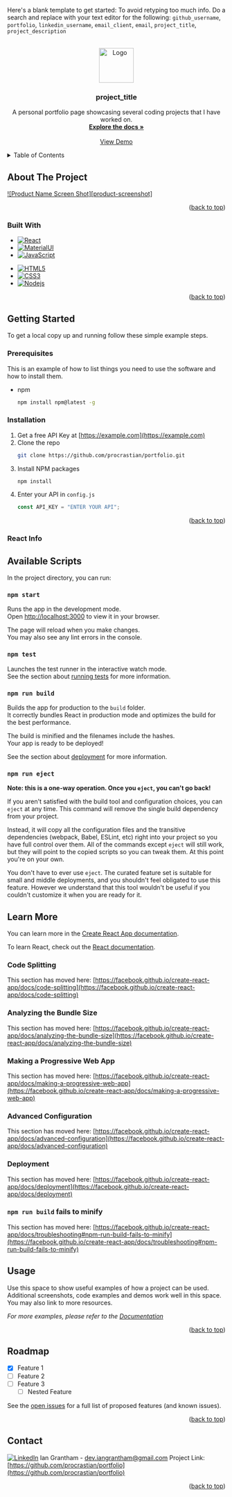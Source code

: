 <!-- Improved compatibility of back to top link: See: https://github.com/othneildrew/Best-README-Template/pull/73 -->

<a name="readme-top"></a>

Here's a blank template to get started: To avoid retyping too much info. Do a search and replace with your text editor for the following: `github_username`, `portfolio`, `linkedin_username`, `email_client`, `email`, `project_title`, `project_description`

<!-- PROJECT LOGO -->
<br />
<div align="center">
  <a href="https://github.com/procrastian/portfolio">
    <img src="images/logo.png" alt="Logo" width="80" height="80">
  </a>
<h3 align="center">project_title</h3>
  <p align="center">
    A personal portfolio page showcasing several coding projects that I have worked on.
    <br />
    <a href="https://github.com/procrastian/portfolio"><strong>Explore the docs »</strong></a>
    <br />
    <br />
    <a href="https://github.com/procrastian/portfolio">View Demo</a>
  </p>
</div>

<!-- TABLE OF CONTENTS -->
<details>
  <summary>Table of Contents</summary>
  <ol>
    <li>
      <a href="#about-the-project">About The Project</a>
      <ul>
        <li><a href="#built-with">Built With</a></li>
      </ul>
    </li>
    <li>
      <a href="#getting-started">Getting Started</a>
      <ul>
        <li><a href="#prerequisites">Prerequisites</a></li>
        <li><a href="#installation">Installation</a></li>
      </ul>
    </li>
    <li><a href="#usage">Usage</a></li>
    <li><a href="#roadmap">Roadmap</a></li>
    <li><a href="#contact">Contact</a></li>
  </ol>
</details>

<!-- ABOUT THE PROJECT -->

## About The Project

[![Product Name Screen Shot][product-screenshot]](https://example.com)

<p align="right">(<a href="#readme-top">back to top</a>)</p>

### Built With

- [![React][React.js]][React-url]
- [![MaterialUI][MaterialUI.js]][MaterialUI-url]
- [![JavaScript][JavaScript.js]][JavaScript-url]
<!-- - [![Typescript][Typescript.js]][Typescript-url] -->
<!-- - [![PostgreSQL][PostgreSQL.js]][PostgreSQL-url] -->
<!-- - [![ExpressJS][ExpressJS.js]][ExpressJS-url] -->
<!-- - [![Prisma][Prisma.js]][Prisma-url] -->
- [![HTML5][HTML5.js]][HTML5-url]
- [![CSS3][CSS3.js]][CSS3-url]
- [![Nodejs][Nodejs.js]][Nodejs-url]
<!-- - [![Jasmine][Jasmine.js]][Jasmine-url] -->

<!-- * [![EXM][EXM.js]][EXM-url] -->

<!-- * [![Next][Next.js]][Next-url] -->
<!-- * [![Vue][Vue.js]][Vue-url] -->
<!-- * [![Angular][Angular.io]][Angular-url] -->
<!-- * [![Svelte][Svelte.dev]][Svelte-url] -->
<!-- * [![Laravel][Laravel.com]][Laravel-url] -->
<!-- * [![Bootstrap][Bootstrap.com]][Bootstrap-url] -->
<!-- * [![JQuery][JQuery.com]][JQuery-url] -->

<p align="right">(<a href="#readme-top">back to top</a>)</p>

<!-- GETTING STARTED -->

## Getting Started

To get a local copy up and running follow these simple example steps.

### Prerequisites

This is an example of how to list things you need to use the software and how to install them.

- npm
  ```sh
  npm install npm@latest -g
  ```

### Installation

1. Get a free API Key at [https://example.com](https://example.com)
2. Clone the repo
   ```sh
   git clone https://github.com/procrastian/portfolio.git
   ```
3. Install NPM packages
   ```sh
   npm install
   ```
4. Enter your API in `config.js`
   ```js
   const API_KEY = "ENTER YOUR API";
   ```

<p align="right">(<a href="#readme-top">back to top</a>)</p>

### React Info

## Available Scripts

In the project directory, you can run:

### `npm start`

Runs the app in the development mode.\
Open [http://localhost:3000](http://localhost:3000) to view it in your browser.

The page will reload when you make changes.\
You may also see any lint errors in the console.

### `npm test`

Launches the test runner in the interactive watch mode.\
See the section about [running tests](https://facebook.github.io/create-react-app/docs/running-tests) for more information.

### `npm run build`

Builds the app for production to the `build` folder.\
It correctly bundles React in production mode and optimizes the build for the best performance.

The build is minified and the filenames include the hashes.\
Your app is ready to be deployed!

See the section about [deployment](https://facebook.github.io/create-react-app/docs/deployment) for more information.

### `npm run eject`

**Note: this is a one-way operation. Once you `eject`, you can't go back!**

If you aren't satisfied with the build tool and configuration choices, you can `eject` at any time. This command will remove the single build dependency from your project.

Instead, it will copy all the configuration files and the transitive dependencies (webpack, Babel, ESLint, etc) right into your project so you have full control over them. All of the commands except `eject` will still work, but they will point to the copied scripts so you can tweak them. At this point you're on your own.

You don't have to ever use `eject`. The curated feature set is suitable for small and middle deployments, and you shouldn't feel obligated to use this feature. However we understand that this tool wouldn't be useful if you couldn't customize it when you are ready for it.

## Learn More

You can learn more in the [Create React App documentation](https://facebook.github.io/create-react-app/docs/getting-started).

To learn React, check out the [React documentation](https://reactjs.org/).

### Code Splitting

This section has moved here: [https://facebook.github.io/create-react-app/docs/code-splitting](https://facebook.github.io/create-react-app/docs/code-splitting)

### Analyzing the Bundle Size

This section has moved here: [https://facebook.github.io/create-react-app/docs/analyzing-the-bundle-size](https://facebook.github.io/create-react-app/docs/analyzing-the-bundle-size)

### Making a Progressive Web App

This section has moved here: [https://facebook.github.io/create-react-app/docs/making-a-progressive-web-app](https://facebook.github.io/create-react-app/docs/making-a-progressive-web-app)

### Advanced Configuration

This section has moved here: [https://facebook.github.io/create-react-app/docs/advanced-configuration](https://facebook.github.io/create-react-app/docs/advanced-configuration)

### Deployment

This section has moved here: [https://facebook.github.io/create-react-app/docs/deployment](https://facebook.github.io/create-react-app/docs/deployment)

### `npm run build` fails to minify

This section has moved here: [https://facebook.github.io/create-react-app/docs/troubleshooting#npm-run-build-fails-to-minify](https://facebook.github.io/create-react-app/docs/troubleshooting#npm-run-build-fails-to-minify)


<!-- USAGE EXAMPLES -->

## Usage

Use this space to show useful examples of how a project can be used. Additional screenshots, code examples and demos work well in this space. You may also link to more resources.

_For more examples, please refer to the [Documentation](https://example.com)_

<p align="right">(<a href="#readme-top">back to top</a>)</p>

<!-- ROADMAP -->

## Roadmap

- [x] Feature 1
- [ ] Feature 2
- [ ] Feature 3
  - [ ] Nested Feature

See the [open issues](https://github.com/procrastian/portfolio/issues) for a full list of proposed features (and known issues).

<p align="right">(<a href="#readme-top">back to top</a>)</p>

<!-- CONTACT -->

## Contact

[![LinkedIn][linkedin-shield]][linkedin-url]
Ian Grantham - dev.iangrantham@gmail.com
Project Link: [https://github.com/procrastian/portfolio](https://github.com/procrastian/portfolio)

<p align="right">(<a href="#readme-top">back to top</a>)</p>

<!-- MARKDOWN LINKS & IMAGES -->

[linkedin-shield]: https://img.shields.io/badge/-LinkedIn-black.svg?style=for-the-badge&logo=linkedin&colorB=0A66C2
[linkedin-url]: https://linkedin.com/in/dev-ian-grantham
[React.js]: https://img.shields.io/badge/React-20232A?style=for-the-badge&logo=react&logoColor=61DAFB
[React-url]: https://reactjs.org/
[JavaScript.js]: https://img.shields.io/badge/JavaScript-20232A?style=for-the-badge&logo=javascript
[JavaScript-url]: https://www.javascript.com/
[PostgreSQL.js]: https://img.shields.io/badge/PostgreSQL-20232A?style=for-the-badge&logo=postgresql&logoColor=4169E1
[PostgreSQL-url]: https://www.postgresql.org/
[ExpressJS.js]: https://img.shields.io/badge/ExpressJS-20232A?style=for-the-badge&logo=express&logoColor=000000
[ExpressJS-url]: https://expressjs.com/
[HTML5.js]: https://img.shields.io/badge/HTML5-20232A?style=for-the-badge&logo=html5&logoColor=E34F26
[HTML5-url]: https://html.com/
[CSS3.js]: https://img.shields.io/badge/CSS3-20232A?style=for-the-badge&logo=css3&logoColor=1572B6
[CSS3-url]: https://developer.mozilla.org/en-US/docs/Web/CSS
[Nodejs.js]: https://img.shields.io/badge/node.js-20232A?style=for-the-badge&logo=nodedotjs&logoColor=339933
[Nodejs-url]: https://nodejs.org/en
[Jasmine.js]: https://img.shields.io/badge/Jasmine-20232A?style=for-the-badge&logo=jasmine&logoColor=8A4182
[Jasmine-url]: https://jasmine.github.io/
[Prisma.js]: https://img.shields.io/badge/Prisma-20232A?style=for-the-badge&logo=prisma&logoColor=2D3748
[Prisma-url]: https://www.prisma.io/
[Typescript.js]: https://img.shields.io/badge/Typescript-20232A?style=for-the-badge&logo=typescript&logoColor=3178C6
[Typescript-url]: https://www.typescriptlang.org/
[MaterialUI.js]: https://img.shields.io/badge/mui-20232A?style=for-the-badge&logo=mui&logoColor=007FFF
[MaterialUI-url]: https://mui.com/
